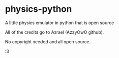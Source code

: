 # physics-python
A little physics emulator in python that is open source

All of the credits go to Azrael (AzzyOwO github).

No copyright needed and all open source.

:3
